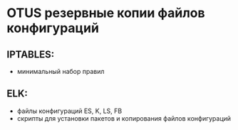 # OTUS резервные копии файлов конфигураций

## IPTABLES: 
- минимальный набор правил
## ELK: 
- файлы конфигураций ES, K, LS, FB
- скрипты для установки пакетов и копирования файлов конфигураций
